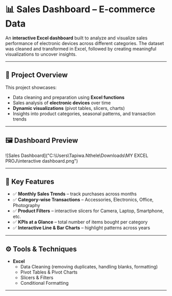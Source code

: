 # 📊 Sales Dashboard – E-commerce Data  

An **interactive Excel dashboard** built to analyze and visualize sales performance of electronic devices across different categories. The dataset was cleaned and transformed in Excel, followed by creating meaningful visualizations to uncover insights.  

---

## 📌 Project Overview  
This project showcases:  
- Data cleaning and preparation using **Excel functions**  
- Sales analysis of **electronic devices** over time  
- **Dynamic visualizations** (pivot tables, slicers, charts)  
- Insights into product categories, seasonal patterns, and transaction trends  

---

## 🖼️ Dashboard Preview  
![Sales Dashboard]("C:\Users\Tapiwa.Nthele\Downloads\MY EXCEL PROJ\interactive dashboard.png")



---

## 🔑 Key Features  
- ✅ **Monthly Sales Trends** – track purchases across months  
- ✅ **Category-wise Transactions** – Accessories, Electronics, Office, Photography  
- ✅ **Product Filters** – interactive slicers for Camera, Laptop, Smartphone, etc.  
- ✅ **KPIs at a Glance** – total number of items bought per category  
- ✅ **Interactive Line & Bar Charts** – highlight patterns across years  

---

## ⚙️ Tools & Techniques  
- **Excel**  
  - Data Cleaning (removing duplicates, handling blanks, formatting)  
  - Pivot Tables & Pivot Charts  
  - Slicers & Filters  
  - Conditional Formatting  

---
